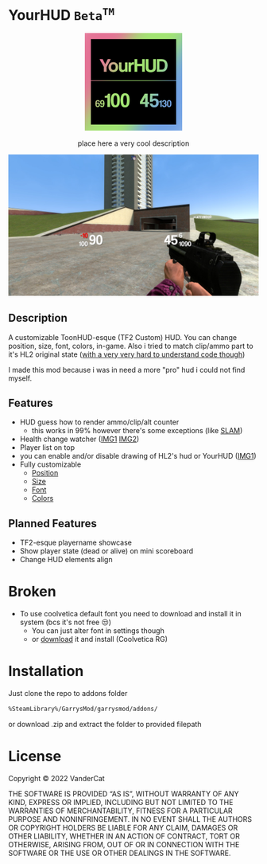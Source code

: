 # YourHUD `Beta`<sup>`TM`</sup>
<p align="center">
    <img alt="logo" src="https://github.com/VanderCat/YourHUD/blob/main/img/WorkshopIcon.png?raw=true" width="196">
</p>
<p align="center">
    place here a very cool description
</p>

![A Hud](https://github.com/VanderCat/YourHUD/blob/main/img/HUD.jpg?raw=true)
## Description
A customizable ToonHUD-esque (TF2 Custom) HUD.
You can change position, size, font, colors, in-game.
Also i tried to match clip/ammo part to it's HL2 original state ([with a very very hard to understand code though](https://github.com/VanderCat/YourHUD/blob/main/lua/autorun/client/HUDmain.lua#L167))

I made this mod because i was in need a more "pro" hud i could not find myself.

## Features
- HUD guess how to render ammo/clip/alt counter
    - this works in 99% however there's some exceptions (like [SLAM](https://github.com/VanderCat/YourHUD/blob/main/img/GuessIssue.jpg?raw=true))
- Health change watcher ([IMG1](https://github.com/VanderCat/YourHUD/blob/main/img/hpRecover.jpg?raw=true) [IMG2](https://github.com/VanderCat/YourHUD/blob/main/img/hpLose.jpg?raw=true))
- Player list on top 
- you can enable and/or disable drawing of HL2's hud or YourHUD ([IMG1](https://github.com/VanderCat/YourHUD/blob/main/img/SettingsVisibility.jpg?raw=true))
- Fully customizable
    - [Position](https://github.com/VanderCat/YourHUD/blob/main/img/SettingsOffsets.jpg?raw=true)
    - [Size](https://github.com/VanderCat/YourHUD/blob/main/img/SettingsFonts.jpg?raw=true)
    - [Font](https://github.com/VanderCat/YourHUD/blob/main/img/SettingsFonts.jpg?raw=true)
    - [Colors](https://github.com/VanderCat/YourHUD/blob/main/img/SettingsColors.jpg?raw=true)

## Planned Features
- TF2-esque playername showcase
- Show player state (dead or alive) on mini scoreboard
- Change HUD elements align

# Broken
- To use coolvetica default font you need to download and install it in system (bcs it's not free 😒)
    - You can just alter font in settings though
    - or [download](https://dl.dafont.com/dl/?f=coolvetica) it and install (Coolvetica RG)

# Installation
Just clone the repo to addons folder
```sh
%SteamLibrary%/GarrysMod/garrysmod/addons/
```
or download .zip and extract the folder to provided filepath

# License
Copyright © 2022 VanderCat

THE SOFTWARE IS PROVIDED “AS IS”, WITHOUT WARRANTY OF ANY KIND, EXPRESS OR IMPLIED, INCLUDING BUT NOT LIMITED TO THE WARRANTIES OF MERCHANTABILITY, FITNESS FOR A PARTICULAR PURPOSE AND NONINFRINGEMENT. IN NO EVENT SHALL THE AUTHORS OR COPYRIGHT HOLDERS BE LIABLE FOR ANY CLAIM, DAMAGES OR OTHER LIABILITY, WHETHER IN AN ACTION OF CONTRACT, TORT OR OTHERWISE, ARISING FROM, OUT OF OR IN CONNECTION WITH THE SOFTWARE OR THE USE OR OTHER DEALINGS IN THE SOFTWARE.